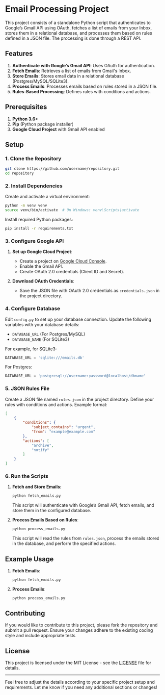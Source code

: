 # Email Processing Project

This project consists of a standalone Python script that authenticates to Google’s Gmail API using OAuth, fetches a list of emails from your Inbox, stores them in a relational database, and processes them based on rules defined in a JSON file. The processing is done through a REST API.

## Features

1. **Authenticate with Google’s Gmail API**: Uses OAuth for authentication.
2. **Fetch Emails**: Retrieves a list of emails from Gmail's Inbox.
3. **Store Emails**: Stores email data in a relational database (Postgres/MySQL/SQLite3).
4. **Process Emails**: Processes emails based on rules stored in a JSON file.
5. **Rules-Based Processing**: Defines rules with conditions and actions.

## Prerequisites

1. **Python 3.6+**
2. **Pip** (Python package installer)
3. **Google Cloud Project** with Gmail API enabled

## Setup

### 1. Clone the Repository

```bash
git clone https://github.com/username/repository.git
cd repository
```

### 2. Install Dependencies

Create and activate a virtual environment:

```bash
python -m venv venv
source venv/bin/activate  # On Windows: venv\Scripts\activate
```

Install required Python packages:

```bash
pip install -r requirements.txt
```

### 3. Configure Google API

1. **Set up Google Cloud Project**:
   - Create a project on [Google Cloud Console](https://console.cloud.google.com/).
   - Enable the Gmail API.
   - Create OAuth 2.0 credentials (Client ID and Secret).

2. **Download OAuth Credentials**:
   - Save the JSON file with OAuth 2.0 credentials as `credentials.json` in the project directory.

### 4. Configure Database

Edit `config.py` to set up your database connection. Update the following variables with your database details:

- `DATABASE_URL` (For Postgres/MySQL)
- `DATABASE_NAME` (For SQLite3)

For example, for SQLite3:

```python
DATABASE_URL = 'sqlite:///emails.db'
```

For Postgres:

```python
DATABASE_URL = 'postgresql://username:password@localhost/dbname'
```

### 5. JSON Rules File

Create a JSON file named `rules.json` in the project directory. Define your rules with conditions and actions. Example format:

```json
[
    {
        "conditions": {
            "subject_contains": "urgent",
            "from": "example@example.com"
        },
        "actions": [
            "archive",
            "notify"
        ]
    }
]
```

### 6. Run the Scripts

1. **Fetch and Store Emails**:

   ```bash
   python fetch_emails.py
   ```

   This script will authenticate with Google’s Gmail API, fetch emails, and store them in the configured database.

2. **Process Emails Based on Rules**:

   ```bash
   python process_emails.py
   ```

   This script will read the rules from `rules.json`, process the emails stored in the database, and perform the specified actions.

## Example Usage

1. **Fetch Emails**:
   ```bash
   python fetch_emails.py
   ```

2. **Process Emails**:
   ```bash
   python process_emails.py
   ```

## Contributing

If you would like to contribute to this project, please fork the repository and submit a pull request. Ensure your changes adhere to the existing coding style and include appropriate tests.

## License

This project is licensed under the MIT License - see the [LICENSE](LICENSE) file for details.

---

Feel free to adjust the details according to your specific project setup and requirements. Let me know if you need any additional sections or changes!
